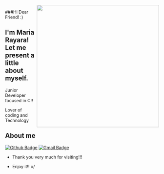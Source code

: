 <img align="right" width="400" height="400" src=" https://octodex.github.com/femalecodertocat/ aqui">
 
###Hi Dear Friend! :)
 
## I'm Maria Rayara! Let me present a little about myself. 
 
Junior Developer focused in C!!

Lover of coding and Technology 
 
 
## About me 
[![Github Badge](https://img.shields.io/badge/-Github-000?style=flat-square&logo=Github&logoColor=white&link=link_do_seu_perfil_no_github)]( https://github.com/MaryBalieiro)
 [![Gmail Badge](https://img.shields.io/badge/-Gmail-c14438?style=flat-square&logo=Gmail&logoColor=white&link=mailto:seu_email)](mailto:mari.rayara@gmail.com)
 
-  Thank you very much for visiting!!! 
 
- Enjoy it!! o/
